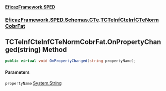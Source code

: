 #### [EficazFramework.SPED](EficazFrameworkSPED.md 'EficazFramework SPED')
### [EficazFramework.SPED.Schemas.CTe](EficazFramework.SPED.Schemas.CTe.md 'EficazFramework.SPED.Schemas.CTe').[TCTeInfCteInfCTeNormCobrFat](EficazFramework.SPED.Schemas.CTe/TCTeInfCteInfCTeNormCobrFat.md 'EficazFramework.SPED.Schemas.CTe.TCTeInfCteInfCTeNormCobrFat')

## TCTeInfCteInfCTeNormCobrFat.OnPropertyChanged(string) Method

```csharp
public virtual void OnPropertyChanged(string propertyName);
```
#### Parameters

<a name='EficazFramework.SPED.Schemas.CTe.TCTeInfCteInfCTeNormCobrFat.OnPropertyChanged(string).propertyName'></a>

`propertyName` [System.String](https://docs.microsoft.com/en-us/dotnet/api/System.String 'System.String')